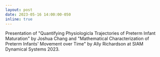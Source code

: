 ```yaml
---
layout: post
date: 2023-05-16 14:00:00-050
inline: true
---
```


Presentation of "Quantifying Physiologicla Trajectories of Preterm Infant Maturation" by Joshua Chang and "Mathematical Characterization of Preterm Infants' Movement over Time" by Ally Richardson at SIAM Dynamical Systems 2023.
